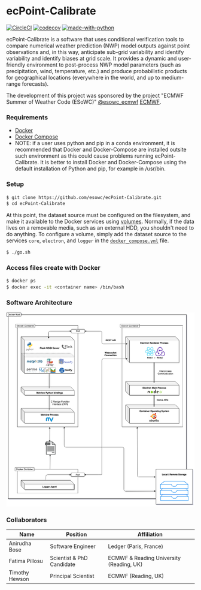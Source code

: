 # ecPoint-Calibrate

[![CircleCI](https://circleci.com/gh/esowc/ecPoint-Calibrate.svg?style=svg)](https://circleci.com/gh/esowc/ecPoint-Calibrate)
[![codecov](https://codecov.io/gh/esowc/ecPoint-Calibrate/branch/master/graph/badge.svg)](https://codecov.io/gh/esowc/ecPoint-Calibrate)
[![made-with-python](https://img.shields.io/badge/Made%20with-Python3.7-1f425f.svg)](https://www.python.org/)

ecPoint-Calibrate is a software that uses conditional verification tools to compare numerical weather prediction (NWP) model outputs against point observations and, in this way, anticipate sub-grid variability and identify variability and identify biases at grid scale. 
It provides a dynamic and user-friendly environment to post-process NWP model parameters (such as precipitation, wind, temperature, etc.) and produce probabilistic products for geographical locations (everywhere in the world, and up to medium-range forecasts).

The development of this project was sponsored by the project "ECMWF Summer of Weather Code (ESoWC)" 
[@esowc_ecmwf](https://twitter.com/esowc_ecmwf?lang=en)
[ECMWF](https://www.ecmwf.int).


### Requirements

- [Docker](https://docs.docker.com/install/)
- [Docker Compose](https://docs.docker.com/compose/install)
- NOTE: if a user uses python and pip in a conda environment, it is recommended that Docker and Docker-Compose are installed outsite such environment as this could cause problems running ecPoint-Calibrate. It is better to install Docker and Docker-Compose using the default installation of Python and pip, for example in /usr/bin. 

### Setup

```sh
$ git clone https://github.com/esowc/ecPoint-Calibrate.git
$ cd ecPoint-Calibrate
```
At this point, the dataset source must be configured on the filesystem, and make it available to the Docker services using [volumes](https://docs.docker.com/storage/volumes). Normally, if the data lives on a removable media, such as an external HDD, you shouldn't need to do anything. To configure a volume, simply add the dataset source to the services `core`, `electron`, and `logger` in the [`docker_compose.yml`](/docker-compose.yml) file.

```sh
$ ./go.sh
```

### Access files create with Docker
```sh
$ docker ps
$ docker exec -it <container name> /bin/bash
```


### Software Architecture

![](/share/architecture.png)


### Collaborators

|      Name      |          Position         |               Affiliation               |
|----------------|---------------------------|-----------------------------------------|
| Anirudha Bose  |     Software Engineer     |          Ledger (Paris, France)         |
| Fatima Pillosu | Scientist & PhD Candidate | ECMWF & Reading University (Reading, UK)|
| Timothy Hewson |    Principal Scientist    |           ECMWF (Reading, UK)           |
